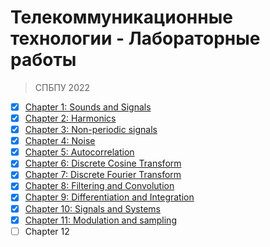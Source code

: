 # Телекоммуникационные технологии - Лабораторные работы
> СПБПУ 2022

- [X] [Chapter 1: Sounds and Signals](chap01/chap01.ipynb)
- [X] [Chapter 2: Harmonics](chap02/chap02.ipynb)
- [X] [Chapter 3: Non-periodic signals](chap03/chap03.ipynb)
- [X] [Chapter 4: Noise](chap04/chap04.ipynb)
- [X] [Chapter 5: Autocorrelation](chap05/chap05.ipynb)
- [X] [Chapter 6: Discrete Cosine Transform](chap06/chap06.ipynb)
- [X] [Chapter 7: Discrete Fourier Transform](chap07/chap07.ipynb)
- [X] [Chapter 8: Filtering and Convolution](chap08/chap08.ipynb)
- [X] [Chapter 9: Differentiation and Integration](chap09/chap09.ipynb)
- [X] [Chapter 10: Signals and Systems](chap10/chap10.ipynb)
- [X] [Chapter 11: Modulation and sampling](chap11/chap11.ipynb)
- [ ] Chapter 12